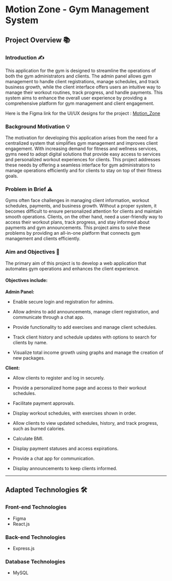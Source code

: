 # Motion Zone - Gym Management System


## **Project Overview** 📚


### Introduction ✍️

This application for the gym is designed to streamline the operations of both the gym administrators and clients. The admin panel allows gym management to handle client registrations, manage schedules, and track business growth, while the client interface offers users an intuitive way to manage their workout routines, track progress, and handle payments. This system aims to enhance the overall user experience by providing a comprehensive platform for gym management and client engagement.

Here is the Figma link for the UI/UX designs for the project : [Motion_Zone](<https://www.figma.com/design/dYouDPqIB5WYliOqsxkZnn/MotionZone?node-id=0-1&node-type=&t=pYWszLZUhzgGMfvV-0>)

### Background Motivation 💡

The motivation for developing this application arises from the need for a centralized system that simplifies gym management and improves client engagement. With increasing demand for fitness and wellness services, gyms need to adopt digital solutions that provide easy access to services and personalized workout experiences for clients. This project addresses these needs by offering a seamless interface for gym administrators to manage operations efficiently and for clients to stay on top of their fitness goals.


### Problem in Brief ⚠️

Gyms often face challenges in managing client information, workout schedules, payments, and business growth. Without a proper system, it becomes difficult to ensure personalized attention for clients and maintain smooth operations. Clients, on the other hand, need a user-friendly way to access their workout plans, track progress, and stay informed about payments and gym announcements. This project aims to solve these problems by providing an all-in-one platform that connects gym management and clients efficiently.


### Aim and Objectives 🎯

The primary aim of this project is to develop a web application that automates gym operations and enhances the client experience.

#### Objectives include:

**Admin Panel:**

- Enable secure login and registration for admins.
  
- Allow admins to add announcements, manage client registration, and communicate through a chat app.
  
- Provide functionality to add exercises and manage client schedules.
  
- Track client history and schedule updates with options to search for clients by name.
  
- Visualize total income growth using graphs and manage the creation of new packages.


**Client:**

- Allow clients to register and log in securely.
  
- Provide a personalized home page and access to their workout schedules.
  
- Facilitate payment approvals.
  
- Display workout schedules, with exercises shown in order.
  
- Allow clients to view updated schedules, history, and track progress, such as burned calories.
  
- Calculate BMI.
  
- Display payment statuses and access expirations.
  
- Provide a chat app for communication.
  
- Display announcements to keep clients informed.


<hr>


## **Adapted Technologies** 🛠️


### Front-end Technologies 

- Figma 
- React.js


### Back-end Technologies 

- Express.js


### Database Technologies 

- MySQL
